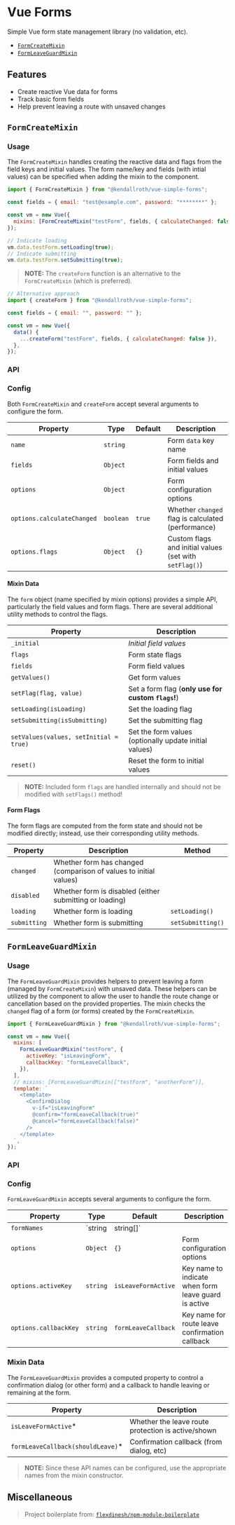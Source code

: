 # Vue Forms

Simple Vue form state management library (no validation, etc).

- [`FormCreateMixin`](#formcreatemixin)
- [`FormLeaveGuardMixin`](#formleaveguardmixin)

## Features

- Create reactive Vue data for forms
- Track basic form fields
- Help prevent leaving a route with unsaved changes

## `FormCreateMixin`

### Usage

The `FormCreateMixin` handles creating the reactive data and flags from the field keys and initial values. The form name/key and fields (with intial values) can be specified when adding the mixin to the component.

```js
import { FormCreateMixin } from "@kendallroth/vue-simple-forms";

const fields = { email: "test@example.com", password: "********" };

const vm = new Vue({
  mixins: [FormCreateMixin("testForm", fields, { calculateChanged: false })],
});

// Indicate loading
vm.data.testForm.setLoading(true);
// Indicate submitting
vm.data.testForm.setSubmitting(true);
```

> **NOTE:** The `createForm` function is an alternative to the `FormCreateMixin` (which is preferred).

```js
// Alternative approach
import { createForm } from "@kendallroth/vue-simple-forms";

const fields = { email: "", password: "" };

const vm = new Vue({
  data() {
    ...createForm("testForm", fields, { calculateChanged: false }),
  },
});
```

### API

### Config

Both `FormCreateMixin` and `createForm` accept several arguments to configure the form.

| Property                   | Type      | Default | Description                                            |
| -------------------------- | --------- | ------- | ------------------------------------------------------ |
| `name`                     | `string`  |         | Form `data` key name                                   |
| `fields`                   | `Object`  |         | Form fields and initial values                         |
| `options`                  | `Object`  |         | Form configuration options                             |
| `options.calculateChanged` | `boolean` | `true`  | Whether `changed` flag is calculated (performance)     |
| `options.flags`            | `Object`  | `{}`    | Custom flags and initial values (set with `setFlag()`) |

#### Mixin Data

The `form` object (name specified by mixin options) provides a simple API, particularly the field values and form flags. There are several additional utility methods to control the flags.

| Property                               | Description                                            |
| -------------------------------------- | ------------------------------------------------------ |
| `_initial`                             | _Initial field values_                                 |
| `flags`                                | Form state flags                                       |
| `fields`                               | Form field values                                      |
| `getValues()`                          | Get form values                                        |
| `setFlag(flag, value)`                 | Set a form flag (**only use for custom `flags`!**)     |
| `setLoading(isLoading)`                | Set the loading flag                                   |
| `setSubmitting(isSubmitting)`          | Set the submitting flag                                |
| `setValues(values, setInitial = true)` | Set the form values (optionally update initial values) |
| `reset()`                              | Reset the form to initial values                       |

> **NOTE:** Included form `flags` are handled internally and should not be modified with `setFlags()` method!

#### Form Flags

The form flags are computed from the form state and should not be modified directly; instead, use their corresponding utility methods.

| Property     | Description                                                       | Method            |
| ------------ | ----------------------------------------------------------------- | ----------------- |
| `changed`    | Whether form has changed (comparison of values to initial values) |                   |
| `disabled`   | Whether form is disabled (either submitting or loading)           |                   |
| `loading`    | Whether form is loading                                           | `setLoading()`    |
| `submitting` | Whether form is submitting                                        | `setSubmitting()` |

## `FormLeaveGuardMixin`

### Usage

The `FormLeaveGuardMixin` provides helpers to prevent leaving a form (managed by `FormCreateMixin`) with unsaved data. These helpers can be utilized by the component to allow the user to handle the route change or cancellation based on the provided properties. The mixin checks the `changed` flag of a form (or forms) created by the `FormCreateMixin`.

```js
import { FormLeaveGuardMixin } from "@kendallroth/vue-simple-forms";

const vm = new Vue({
  mixins: [
    FormLeaveGuardMixin("testForm", {
      activeKey: "isLeavingForm",
      callbackKey: "formLeaveCallback",
    }),
  ],
  // mixins: [FormLeaveGuardMixin(["testForm", "anotherForm")],
  template: `
    <template>
      <ConfirmDialog
        v-if="isLeavingForm"
        @confirm="formLeaveCallback(true)"
        @cancel="formLeaveCallback(false)"
      />
    </template>
  `,
});
```

### API

### Config

`FormLeaveGuardMixin` accepts several arguments to configure the form.

| Property              | Type              | Default             | Description                                          |
| --------------------- | ----------------- | ------------------- | ---------------------------------------------------- |
| `formNames`           | `string|string[]` |                     | Form `data` key name                                 |
| `options`             | `Object`          | `{}`                | Form configuration options                           |
| `options.activeKey`   | `string`          | `isLeaveFormActive` | Key name to indicate when form leave guard is active |
| `options.callbackKey` | `string`          | `formLeaveCallback` | Key name for route leave confirmation callback       |

### Mixin Data

The `FormLeaveGuardMixin` provides a computed property to control a confirmation dialog (or other form) and a callback to handle leaving or remaining at the form.

| Property                           | Description                                        |
| ---------------------------------- | -------------------------------------------------- |
| `isLeaveFormActive`\*              | Whether the leave route protection is active/shown |
| `formLeaveCallback(shouldLeave)`\* | Confirmation callback (from dialog, etc)           |

> **NOTE:** Since these API names can be configured, use the appropriate names from the mixin constructor.

## Miscellaneous

> Project boilerplate from: [`flexdinesh/npm-module-boilerplate`](https://github.com/flexdinesh/npm-module-boilerplate)
